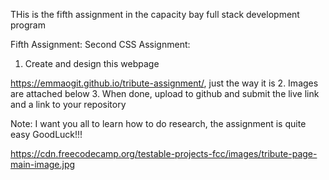 THis is the fifth assignment in the capacity bay full stack development program


Fifth Assignment: Second CSS Assignment:
1. Create and design this webpage 

https://emmaogit.github.io/tribute-assignment/, just the way it is
2. Images are attached below
3. When done, upload to github and submit the live link and a link to your repository


Note: I want you all to learn how to do research, the assignment is quite easy
GoodLuck!!!

https://cdn.freecodecamp.org/testable-projects-fcc/images/tribute-page-main-image.jpg